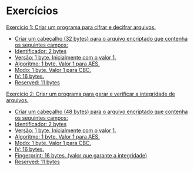 <h1>Exercícios</h1>
<p><a href="https://github.com/Fernand-Rosa/MateriaSeguranca-Cifra/tree/main/exercicio1">Exercício 1: Criar um programa para cifrar e decifrar arquivos.</p>
<ul>
<li>Criar um cabeçalho (32 bytes) para o arquivo encriptado que contenha os seguintes campos:</li>
<li>Identificador: 2 bytes</li>
<li>Versão: 1 byte. Inicialmente com o valor 1.</li>
<li>Algoritmo: 1 byte. Valor 1 para AES.</li>
<li>Modo: 1 byte. Valor 1 para CBC.</li>
<li>IV: 16 bytes.</li>
<li>Reserved: 11 bytes</li>
</ul>
<p>Exercício 2: Criar um programa para gerar e verificar a integridade de arquivos.</p>
<ul>
<li>Criar um cabeçalho (48 bytes) para o arquivo encriptado que contenha os seguintes campos:</li>
<li>Identificador: 2 bytes</li>
<li>Versão: 1 byte. Inicialmente com o valor 1.</li>
<li>Algoritmo: 1 byte. Valor 1 para AES.</li>
<li>Modo: 1 byte. Valor 1 para CBC.</li>
<li>IV: 16 bytes.</li>
<li>Fingerprint: 16 bytes. (valor que garante a integridade)</li>
<li>Reserved: 11 bytes</li>
</ul>
